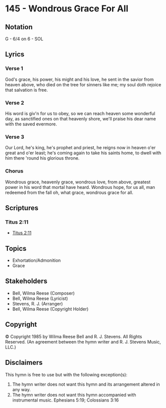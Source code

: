 # 145 - Wondrous Grace For All

## Notation

G - 6/4 on 6 - SOL

## Lyrics

### Verse 1

God's grace, his power, his might and his love, he sent in the savior from heaven above, who died on the tree for sinners like me; my soul doth rejoice that salvation is free.

### Verse 2

His word is giv'n for us to obey, so we can reach heaven some wonderful day, as sanctified ones on that heavenly shore, we'll praise his dear name with the saved evermore.

### Verse 3

Our Lord, he's king, he's prophet and priest, he reigns now in heaven o'er great and o'er least; he's coming again to take his saints home, to dwell with him there 'round his glorious throne.

### Chorus

Wondrous grace, heavenly grace, wondrous love, from above, greatest power in his word that mortal have heard. Wondrous hope, for us all, man redeemed from the fall oh, what grace, wondrous grace for all.


## Scriptures

### Titus 2:11

- [Titus 2:11](https://www.biblegateway.com/passage/?search=Titus%202%3A11)


## Topics

- Exhortation/Admonition
- Grace

## Stakeholders

- Bell, Wilma Reese (Composer)
- Bell, Wilma Reese (Lyricist)
- Stevens, R. J. (Arranger)
- Bell, Wilma Reese (Copyright Holder)

## Copyright

© Copyright 1985 by Wilma Reese Bell and R. J. Stevens. All Rights Reserved.
(An agreement between the hymn writer and R. J. Stevens Music, LLC.)

## Disclaimers

This hymn is free to use but with the following exception(s):
1. The hymn writer does not want this hymn and its arrangement altered in any way.
2. The hymn writer does not want this hymn accompanied with instrumental music.
Ephesians 5:19; Colossians 3:16

